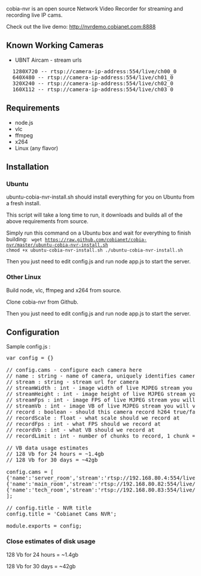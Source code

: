 cobia-nvr is an open source Network Video Recorder for streaming and recording live IP cams.

Check out the live demo: http://nvrdemo.cobianet.com:8888

## Known Working Cameras

* UBNT Aircam - stream urls
<pre>
  1280X720 -- rtsp://camera-ip-address:554/live/ch00_0
  640X480 -- rtsp://camera-ip-address:554/live/ch01_0
  320X240 -- rtsp://camera-ip-address:554/live/ch02_0
  160X112 -- rtsp://camera-ip-address:554/live/ch03_0
</pre>

## Requirements

* node.js
* vlc
* ffmpeg
* x264
* Linux (any flavor)

## Installation

### Ubuntu

ubuntu-cobia-nvr-install.sh should install everything for you on Ubuntu from a fresh install.

This script will take a long time to run, it downloads and builds all of the above requirements from source.

Simply run this command on a Ubuntu box and wait for everything to finish building:
<code>
wget https://raw.github.com/cobianet/cobia-nvr/master/ubuntu-cobia-nvr-install.sh
chmod +x ubuntu-cobia-nvr-install.sh
./ubuntu-cobia-nvr-install.sh
</code>

Then you just need to edit config.js and run node app.js to start the server.

### Other Linux

Build node, vlc, ffmpeg and x264 from source.

Clone cobia-nvr from Github.

Then you just need to edit config.js and run node app.js to start the server.

## Configuration

Sample config.js :

<pre>
var config = {}

// config.cams - configure each camera here
// name : string - name of camera, uniquely identifies camera
// stream : string - stream url for camera
// streamWidth : int - image width of live MJPEG stream you will view
// streamHeight : int - image height of live MJPEG stream you will view
// streamFps : int - image FPS of live MJPEG stream you will view
// streamVb : int - image VB of live MJPEG stream you will view
// record : boolean - should this camera record h264 true/false
// recordScale : float - what scale should we record at
// recordFps : int - what FPS should we record at
// recordVb : int - what VB should we record at
// recordLimit : int - number of chunks to record, 1 chunk = 1 hour, 24 chunks = 1 day, 168 chunks = 1 week

// VB data usage estimates
// 128 Vb for 24 hours = ~1.4gb
// 128 Vb for 30 days = ~42gb

config.cams = [
{'name':'server_room','stream':'rtsp://192.168.80.4:554/live/ch01_0','streamWidth':640,'streamHeight':480,'streamFps':1,'streamVb':96,'record':false,'recordScale':1,'recordFps':.5,'recordVb':64,'recordLimit':10},
{'name':'main_room','stream':'rtsp://192.168.80.82:554/live/ch01_0','streamWidth':640,'streamHeight':480,'streamFps':1,'streamVb':96,'record':false,'recordScale':1,'recordFps':.5,'recordVb':64,'recordLimit':10},
{'name':'tech_room','stream':'rtsp://192.168.80.83:554/live/ch01_0','streamWidth':640,'streamHeight':480,'streamFps':1,'streamVb':96,'record':false,'recordScale':1,'recordFps':.5,'recordVb':64,'recordLimit':10},
];

// config.title - NVR title
config.title = 'Cobianet Cams NVR';

module.exports = config;
</pre>

### Close estimates of disk usage

128 Vb for 24 hours = ~1.4gb

128 Vb for 30 days = ~42gb

